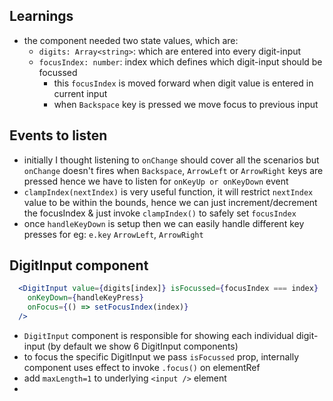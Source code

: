 ## Learnings
  - the component needed two state values, which are:
    - `digits: Array<string>`: which are entered into every digit-input
    - `focusIndex: number`: index which defines which digit-input should be focussed
      - this `focusIndex` is moved forward when digit value is entered in current input
      - when `Backspace` key is pressed we move focus to previous input

## Events to listen
  - initially I thought listening to  `onChange` should cover all the scenarios but `onChange` doesn't fires when `Backspace`, `ArrowLeft` or `ArrowRight` keys are pressed hence we have to listen for `onKeyUp or onKeyDown` event
  - `clampIndex(nextIndex)` is very useful function, it will restrict `nextIndex` value to be within the bounds, hence we can just increment/decrement the focusIndex & just invoke `clampIndex()` to safely set `focusIndex`
  - once `handleKeyDown` is setup then we can easily handle different key presses for eg: `e.key` `ArrowLeft`, `ArrowRight`

## DigitInput component
```jsx
  <DigitInput value={digits[index]} isFocussed={focusIndex === index}
    onKeyDown={handleKeyPress}
    onFocus={() => setFocusIndex(index)}
  />
```
  - `DigitInput` component is responsible for showing each individual digit-input (by default we show 6 DigitInput components)
  - to focus the specific DigitInput we pass `isFocussed` prop, internally component uses effect to invoke `.focus()` on elementRef
  - add `maxLength=1` to underlying `<input />` element
  - 